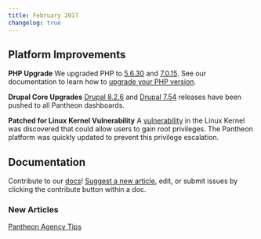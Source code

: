 ```yaml
---
title: February 2017
changelog: true
---
```

## Platform Improvements

**PHP Upgrade** 
We upgraded PHP to [5.6.30](http://php.net/archive/2017.php#id2017-01-19-3) and [7.0.15](http://php.net/archive/2017.php#id2017-02-16-1). See our documentation to learn how to [upgrade your PHP version](https://pantheon.io/docs/php-versions/).

**Drupal Core Upgrades**
[Drupal 8.2.6](https://www.drupal.org/project/drupal/releases/8.2.6) and [Drupal 7.54](https://www.drupal.org/project/drupal/releases/7.54) releases have been pushed to all Pantheon dashboards. 

**Patched for Linux Kernel Vulnerability**
A [vulnerability](https://cve.mitre.org/cgi-bin/cvename.cgi?name=CVE-2017-6074) in the Linux Kernel was discovered that could allow users to gain root privileges. The Pantheon platform was quickly updated to prevent this privilege escalation.

## Documentation
Contribute to our [docs](https://github.com/pantheon-systems/documentation)! [Suggest a new article](https://github.com/pantheon-systems/documentation/issues/new?title=New%20Doc%20Proposal%20&body=%23%23%20Title%0A%0A%0A%23%23%20Description%0A%0A%0A%23%23%20Outline%0A%0A%0A%23%23%20Expected%20Audience%0A%0A%0A%23%23%20Path%0A(e.g.%20%60source%2Fdocs%2Farticles%2Fsites%2Fcode%60%20or%20%60source%2Fdocs%2Farticles%2Fwordpress%60)&labels=type%3A%20new%20article), edit, or submit issues by clicking the contribute button within a doc.
### New Articles

[Pantheon Agency Tips](https://pantheon.io/docs/agency-tips/)

